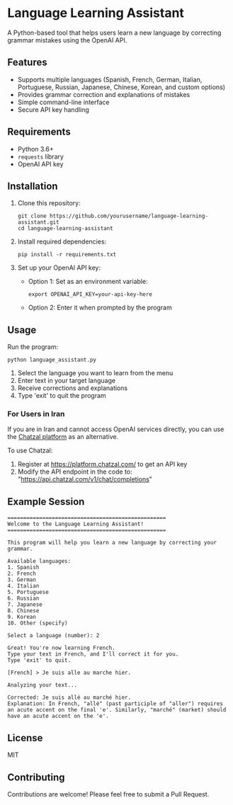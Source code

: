 # Language Learning Assistant

A Python-based tool that helps users learn a new language by correcting grammar mistakes using the OpenAI API.

## Features

- Supports multiple languages (Spanish, French, German, Italian, Portuguese, Russian, Japanese, Chinese, Korean, and custom options)
- Provides grammar correction and explanations of mistakes
- Simple command-line interface
- Secure API key handling

## Requirements

- Python 3.6+
- `requests` library
- OpenAI API key

## Installation

1. Clone this repository:
   ```
   git clone https://github.com/yourusername/language-learning-assistant.git
   cd language-learning-assistant
   ```

2. Install required dependencies:
   ```
   pip install -r requirements.txt
   ```

3. Set up your OpenAI API key:
   - Option 1: Set as an environment variable:
     ```
     export OPENAI_API_KEY=your-api-key-here
     ```
   - Option 2: Enter it when prompted by the program

## Usage

Run the program:
```
python language_assistant.py
```

1. Select the language you want to learn from the menu
2. Enter text in your target language
3. Receive corrections and explanations
4. Type 'exit' to quit the program

### For Users in Iran

If you are in Iran and cannot access OpenAI services directly, you can use the [Chatzal platform](https://platform.chatzal.com/) as an alternative. 

To use Chatzal:
1. Register at https://platform.chatzal.com/ to get an API key
2. Modify the API endpoint in the code to: "https://api.chatzal.com/v1/chat/completions"

## Example Session

```
==================================================
Welcome to the Language Learning Assistant!
==================================================

This program will help you learn a new language by correcting your grammar.

Available languages:
1. Spanish
2. French
3. German
4. Italian
5. Portuguese
6. Russian
7. Japanese
8. Chinese
9. Korean
10. Other (specify)

Select a language (number): 2

Great! You're now learning French.
Type your text in French, and I'll correct it for you.
Type 'exit' to quit.

[French] > Je suis alle au marche hier.

Analyzing your text...

Corrected: Je suis allé au marché hier.
Explanation: In French, "allé" (past participle of "aller") requires an acute accent on the final 'e'. Similarly, "marché" (market) should have an acute accent on the 'e'.
```

## License

MIT

## Contributing

Contributions are welcome! Please feel free to submit a Pull Request.

